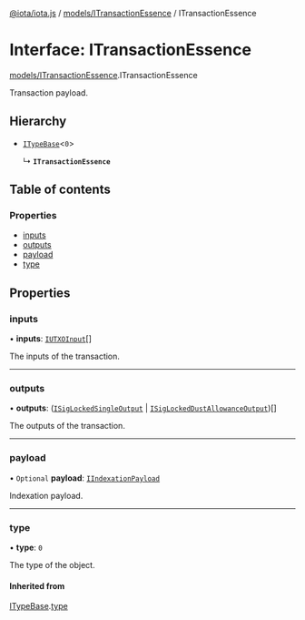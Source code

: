 [@iota/iota.js](../README.md) / [models/ITransactionEssence](../modules/models_itransactionessence.md) / ITransactionEssence

# Interface: ITransactionEssence

[models/ITransactionEssence](../modules/models_itransactionessence.md).ITransactionEssence

Transaction payload.

## Hierarchy

- [`ITypeBase`](models_itypebase.itypebase.md)<``0``\>

  ↳ **`ITransactionEssence`**

## Table of contents

### Properties

- [inputs](models_itransactionessence.itransactionessence.md#inputs)
- [outputs](models_itransactionessence.itransactionessence.md#outputs)
- [payload](models_itransactionessence.itransactionessence.md#payload)
- [type](models_itransactionessence.itransactionessence.md#type)

## Properties

### inputs

• **inputs**: [`IUTXOInput`](models_iutxoinput.iutxoinput.md)[]

The inputs of the transaction.

___

### outputs

• **outputs**: ([`ISigLockedSingleOutput`](models_isiglockedsingleoutput.isiglockedsingleoutput.md) \| [`ISigLockedDustAllowanceOutput`](models_isiglockeddustallowanceoutput.isiglockeddustallowanceoutput.md))[]

The outputs of the transaction.

___

### payload

• `Optional` **payload**: [`IIndexationPayload`](models_iindexationpayload.iindexationpayload.md)

Indexation payload.

___

### type

• **type**: ``0``

The type of the object.

#### Inherited from

[ITypeBase](models_itypebase.itypebase.md).[type](models_itypebase.itypebase.md#type)
